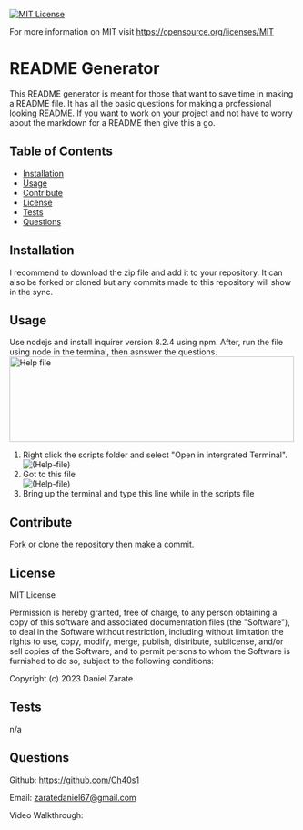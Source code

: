 
[![MIT License](https://img.shields.io/badge/License-MIT-blue.svg)](https://opensource.org/licenses/MIT)

For more information on MIT visit https://opensource.org/licenses/MIT

# README Generator
This README generator is meant for those that want to save time in making a README file. It has all the basic questions for making a professional looking README. If you want to work on your project and not have to worry about the markdown for a README then give this a go.
  
## Table of Contents
* [Installation](#installation)
* [Usage](#usage)
* [Contribute](#contribute)
* [License](#license)
* [Tests](#tests)
* [Questions](#questions)
  
## Installation
I recommend to download the zip file and add it to your repository. It can also be forked or cloned but any commits made to this repository will show in the sync.
  
## Usage
Use nodejs and install inquirer version 8.2.4 using npm. After, run the file using node in the terminal, then asnswer the questions.  
<img src="../readme-generator/images/intergrated%20terminal.png" alt="Help file" width="500" height="150"> 
1. Right click the scripts folder and select "Open in intergrated Terminal".  
![(Help-file)](../readme-generator/images/filelocation.png)  
2. Got to this file  
![(Help-file)](../readme-generator/images/nodescript.png)  
3. Bring up the terminal and type this line while in the scripts file  
## Contribute
Fork or clone the repository then make a commit.
  
## License

MIT License

Permission is hereby granted, free of charge, to any person obtaining a copy
of this software and associated documentation files (the "Software"), to deal
in the Software without restriction, including without limitation the rights
to use, copy, modify, merge, publish, distribute, sublicense, and/or sell
copies of the Software, and to permit persons to whom the Software is
furnished to do so, subject to the following conditions:

Copyright (c) 2023 Daniel Zarate
  
## Tests
n/a 

## Questions 
Github: https://github.com/Ch40s1

Email: zaratedaniel67@gmail.com

Video Walkthrough: 
